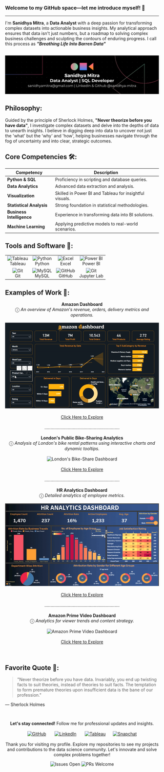 ### Welcome to my GitHub space—let me introduce myself! 👋
---

I'm **Sanidhya Mitra**, a **Data Analyst** with a deep passion for transforming complex datasets into actionable business insights. My analytical approach ensures that data isn't just numbers, but a roadmap to solving complex business challenges and sculpting the contours of enduring progress. I call this process as <i><b>"Breathing Life Into Barren Data"</b><br></i>

![Coding](https://github.com/sanidhya-mitra/sanidhya-mitra/blob/main/Banner.png)
---
## Philosophy:
Guided by the principle of Sherlock Holmes, **"Never theorize before you have data"**,  I investigate complex datasets and delve into the depths of data to unearth insights. I believe in digging deep into data to uncover not just the 'what' but the 'why' and 'how', helping businesses navigate through the fog of uncertainty and into clear, strategic outcomes.

## Core Competencies 🛠️:

| Competency            | Description                                              |
|-----------------------|----------------------------------------------------------|
| **Python & SQL**      | Proficiency in scripting and database queries.           |
| **Data Analytics**    | Advanced data extraction and analysis.                   |
| **Visualization**     | Skilled in Power BI and Tableau for insightful visuals.  |
| **Statistical Analysis** | Strong foundation in statistical methodologies.       |
| **Business Intelligence** | Experience in transforming data into BI solutions.   |
| **Machine Learning**  | Applying predictive models to real-world scenarios.      |

## Tools and Software 🧰:

<table>
<tr>
    <td align="center"><img alt="Tableau" width="35px" src="https://cdn.worldvectorlogo.com/logos/tableau-software.svg"/><br>Tableau</td>
    <td align="center"><img alt="Python" width="35px" src="https://cdn.jsdelivr.net/gh/devicons/devicon/icons/python/python-original.svg"/><br>Python</td>
    <td align="center"><img alt="Excel" width="35px" src="https://cdn.worldvectorlogo.com/logos/excel-4.svg"/><br>Excel</td>
    <td align="center"><img alt="Power BI" width="35px" src="https://upload.wikimedia.org/wikipedia/commons/c/cf/New_Power_BI_Logo.svg"/><br>Power BI</td>
</tr>
<tr>
    <td align="center"><img alt="Git" width="35px" src="https://cdn.jsdelivr.net/gh/devicons/devicon/icons/git/git-original.svg"/><br>Git</td>
    <td align="center"><img alt="MySQL" width="35px" src="https://cdn.jsdelivr.net/gh/devicons/devicon/icons/mysql/mysql-original.svg"/><br>MySQL</td>
    <td align="center"><img alt="GitHub" width="35px" src="https://cdn.worldvectorlogo.com/logos/github-icon-2.svg"/><br>GitHub</td>
    <td align="center"><img alt="Git" width="35px" src="https://www.svgrepo.com/show/373718/jupyter.svg"/><br>Jupyter Lab</td>
</tr>
</table>


## Examples of Work 👀:

<p>

<div align="center">
<strong>Amazon Dashboard</strong><br>
&#9432; <i>An overview of Amazon's revenue, orders, delivery metrics and operations.</i><br><br>
<img src="https://github.com/sanidhya-mitra/sanidhya-mitra/blob/main/Amazon_Dashboard.gif" alt="Amazon Dashboard"><br>
<a href="https://github.com/sanidhya-mitra/Amazon-PowerBI-Dashboard-Project"><br>
Click Here to Explore
</a><br><br>
.............................................................
</div><br>

<div align="center">
<strong>London's Public Bike-Sharing Analytics</strong><br>
&#9432; <i>Analysis of London's bike rental patterns using interactive charts and dynamic tooltips.</i><br><br>
<img src="https://github.com/sanidhya-mitra/Pedal-Pulse-London/blob/main/Pedal%20Pulse%20London%20Dashboard.gif" alt="London's Bike-Share Dashboard"><br>
<a href="https://github.com/sanidhya-mitra/London_s-Bike-Share-Analysis"><br>
Click Here to Explore
</a><br><br>
.............................................................
</div><br>

<div align="center">
<strong>HR Analytics Dashboard</strong><br>
&#9432; <i>Detailed analytics of employee metrics.</i><br><br>
<img src="https://github.com/sanidhya-mitra/sanidhya-mitra/blob/main/HR%20Dashboard.gif" alt="HR Dashboard"><br>
<a href="https://github.com/sanidhya-mitra/HR-Analytics-Project"><br>
Click Here to Explore
</a><br><br>
.............................................................
</div><br>

<div align="center">
<strong>Amazon Prime Video Dashboard</strong><br>
&#9432; <i>Analytics for viewer trends and content strategy.</i><br><br>
<img src="https://github.com/sanidhya-mitra/Amazon_Prime_Video_Dashboard_Project/blob/main/Amazon%20Prime%20Dashboard.gif" alt="Amazon Prime Video Dashboard"><br>
<a href="https://github.com/sanidhya-mitra/Amazon-Prime-Video-Dashboard-Project"><br>
Click Here to Explore
</a><br><br>
</div><br>

</p>

## Favorite Quote 📜:

> "Never theorize before you have data. Invariably, you end up twisting facts to suit theories, instead
> of theories to suit facts. The temptation to form premature theories upon insufficient data is the
> bane of our profession."
> 
— Sherlock Holmes

<br> <!-- Conceptual HTML - For platforms supporting HTML/CSS -->
<div align="center">
<strong>Let's stay connected!</strong> Follow me for professional updates and insights.<br><br>
<a href="https://github.com/sanidhya-mitra"><img src='https://cdn.worldvectorlogo.com/logos/github-icon-2.svg' alt='GitHub' height='35'></a>
&nbsp;&nbsp;&nbsp;&nbsp;&nbsp;
<a href="https://www.linkedin.com/in/sanidhya-mitra/"><img src='https://cdn.worldvectorlogo.com/logos/linkedin-icon-2.svg' alt='LinkedIn' height='35'></a>
&nbsp;&nbsp;&nbsp;&nbsp;&nbsp;
<a href="https://public.tableau.com/app/profile/sanidhya.mitra4662/vizzes"><img src='https://cdn.worldvectorlogo.com/logos/tableau-software.svg' alt='Tableau' height='35'></a>&nbsp;&nbsp;&nbsp;&nbsp;&nbsp;
<a href="https://snapchat.com/add/sanidhyamitra?share_id=iZQoU9yu2LE&locale=en-GB"><img src='https://www.svgrepo.com/show/382734/snapchat-snap-chat.svg' alt='Snapchat' height='35'></a>
</div><br>

<div align="center">
Thank you for visiting my profile. Explore my repositories to see my projects and contributions to the data science community. Let's innovate and solve complex problems together!

![Issues Open](https://img.shields.io/github/issues/sanidhya-mitra/sanidhya-mitra)
![PRs Welcome](https://img.shields.io/badge/PRs-welcome-brightgreen.svg)
</div>
